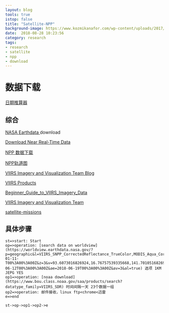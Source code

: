 ```yaml
---
layout: blog
tools: true
istop: false
title: "Satellite-NPP"
background-image: https://www.kozmikanafor.com/wp-content/uploads/2017/05/uydular-dunya-6754-660x330.jpg 
date:  2018-08-28 10:23:56
category: research
tags:
- research
- satellite
- npp
- download
---
```


# 数据下载

[日期推算器](http://bjtime.cn/riqi.asp)
## 综合

<a href="https://search.earthdata.nasa.gov/search" title="earthdata"> NASA Earthdata </a> download   

[Download Near Real-Time Data](https://earthdata.nasa.gov/earth-observation-data/near-real-time/download-nrt-data)


[NPP 数据下载](http://www.class.ngdc.noaa.gov/saa/products/search?sub_id=0&datatype_family=VIIRS_SDR&submit.x=22&submit.y=4)

[NPP轨道图](http://www.ssec.wisc.edu/datacenter/npp/)

[VIIRS Imagery and Visualization Team Blog](http://rammb.cira.colostate.edu/projects/npp/blog/)

[VIIRS Products](https://weather.msfc.nasa.gov/sport/jpsspg/viirs.html)

[Beginner_Guide_to_VIIRS_Imagery_Data](http://rammb.cira.colostate.edu/projects/npp/Beginner_Guide_to_VIIRS_Imagery_Data.pdf)

[VIIRS Imagery and Visualization Team](http://rammb.cira.colostate.edu/projects/npp/)

[satellite-missions](https://directory.eoportal.org/web/eoportal/satellite-missions/s/suomi-npp)

## 具体步骤

```flow
st=>start: Start
op=>operation: [search data on worldview](https://worldview.earthdata.nasa.gov/?p=geographic&l=VIIRS_SNPP_CorrectedReflectance_TrueColor,MODIS_Aqua_CorrectedReflectance_TrueColor(hidden),MODIS_Terra_CorrectedReflectance_TrueColor(hidden),MODIS_Terra_Aerosol(hidden),Suomi_NPP_Orbit_Asc,Reference_Labels,Reference_Features,Coastlines&t=2018-01-11-T00%3A00%3A00Z&z=3&v=93.6073016826924,16.76757539335668,141.7010516826924,44.18945039335668&ab=off&as=2018-06-12T00%3A00%3A00Z&ae=2018-06-19T00%3A00%3A00Z&av=3&al=true) 选项 1KM JEPG YES
op1=>operation: [noaa download](https://www.bou.class.noaa.gov/saa/products/search?datatype_family=VIIRS_SDR) 时间间隔一天 23个数据一组
op2=>operation: 邮件接收，linux ftp<chrome<迅雷
e=>end

st->op->op1->op2->e
```
